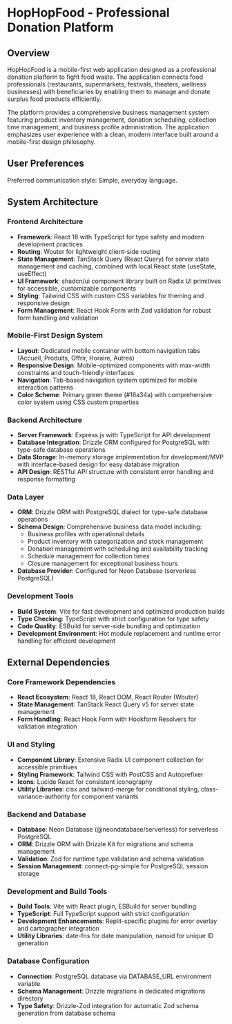 # HopHopFood - Professional Donation Platform

## Overview

HopHopFood is a mobile-first web application designed as a professional donation platform to fight food waste. The application connects food professionals (restaurants, supermarkets, festivals, theaters, wellness businesses) with beneficiaries by enabling them to manage and donate surplus food products efficiently.

The platform provides a comprehensive business management system featuring product inventory management, donation scheduling, collection time management, and business profile administration. The application emphasizes user experience with a clean, modern interface built around a mobile-first design philosophy.

## User Preferences

Preferred communication style: Simple, everyday language.

## System Architecture

### Frontend Architecture
- **Framework**: React 18 with TypeScript for type safety and modern development practices
- **Routing**: Wouter for lightweight client-side routing
- **State Management**: TanStack Query (React Query) for server state management and caching, combined with local React state (useState, useEffect)
- **UI Framework**: shadcn/ui component library built on Radix UI primitives for accessible, customizable components
- **Styling**: Tailwind CSS with custom CSS variables for theming and responsive design
- **Form Management**: React Hook Form with Zod validation for robust form handling and validation

### Mobile-First Design System
- **Layout**: Dedicated mobile container with bottom navigation tabs (Accueil, Produits, Offrir, Horaire, Autres)
- **Responsive Design**: Mobile-optimized components with max-width constraints and touch-friendly interfaces
- **Navigation**: Tab-based navigation system optimized for mobile interaction patterns
- **Color Scheme**: Primary green theme (#16a34a) with comprehensive color system using CSS custom properties

### Backend Architecture
- **Server Framework**: Express.js with TypeScript for API development
- **Database Integration**: Drizzle ORM configured for PostgreSQL with type-safe database operations
- **Data Storage**: In-memory storage implementation for development/MVP with interface-based design for easy database migration
- **API Design**: RESTful API structure with consistent error handling and response formatting

### Data Layer
- **ORM**: Drizzle ORM with PostgreSQL dialect for type-safe database operations
- **Schema Design**: Comprehensive business data model including:
  - Business profiles with operational details
  - Product inventory with categorization and stock management
  - Donation management with scheduling and availability tracking
  - Schedule management for collection times
  - Closure management for exceptional business hours
- **Database Provider**: Configured for Neon Database (serverless PostgreSQL)

### Development Tools
- **Build System**: Vite for fast development and optimized production builds
- **Type Checking**: TypeScript with strict configuration for type safety
- **Code Quality**: ESBuild for server-side bundling and optimization
- **Development Environment**: Hot module replacement and runtime error handling for efficient development

## External Dependencies

### Core Framework Dependencies
- **React Ecosystem**: React 18, React DOM, React Router (Wouter)
- **State Management**: TanStack React Query v5 for server state management
- **Form Handling**: React Hook Form with Hookform Resolvers for validation integration

### UI and Styling
- **Component Library**: Extensive Radix UI component collection for accessible primitives
- **Styling Framework**: Tailwind CSS with PostCSS and Autoprefixer
- **Icons**: Lucide React for consistent iconography
- **Utility Libraries**: clsx and tailwind-merge for conditional styling, class-variance-authority for component variants

### Backend and Database
- **Database**: Neon Database (@neondatabase/serverless) for serverless PostgreSQL
- **ORM**: Drizzle ORM with Drizzle Kit for migrations and schema management
- **Validation**: Zod for runtime type validation and schema validation
- **Session Management**: connect-pg-simple for PostgreSQL session storage

### Development and Build Tools
- **Build Tools**: Vite with React plugin, ESBuild for server bundling
- **TypeScript**: Full TypeScript support with strict configuration
- **Development Enhancements**: Replit-specific plugins for error overlay and cartographer integration
- **Utility Libraries**: date-fns for date manipulation, nanoid for unique ID generation

### Database Configuration
- **Connection**: PostgreSQL database via DATABASE_URL environment variable
- **Schema Management**: Drizzle migrations in dedicated migrations directory
- **Type Safety**: Drizzle-Zod integration for automatic Zod schema generation from database schema